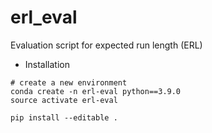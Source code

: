 # erl_eval
Evaluation script for expected run length (ERL)


- Installation
```
# create a new environment
conda create -n erl-eval python==3.9.0
source activate erl-eval

pip install --editable .
```
